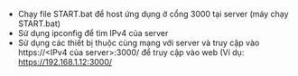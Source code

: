 - Chạy file START.bat để host ứng dụng ở cổng 3000 tại server (máy chạy START.bat)
- Sử dụng ipconfig để tìm IPv4 của server
- Sử dụng các thiết bị thuộc cùng mạng với server và truy cập vào https://<IPv4 của server>:3000/ để truy cập vào web (Ví dụ: https://192.168.1.12:3000/
